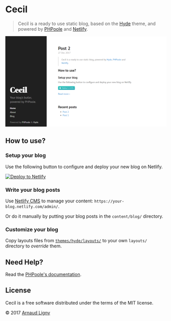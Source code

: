 # Cecil

> Cecil is a ready to use static blog, based on the [Hyde](https://github.com/PHPoole/theme-hyde) theme, and powered by [PHPoole](https://phpoole.org) and [Netlify](https://www.netlify.com).

![Cecil preview](static/images/cecil-preview.png)

## How to use?

### Setup your blog

Use the following button to configure and deploy your new blog on Netlify.

[![Deploy to Netlify](https://www.netlify.com/img/deploy/button.svg)](https://app.netlify.com/start/deploy?repository=https://github.com/PHPoole/Cecil)

### Write your blog posts

Use [Netlify CMS](https://www.netlifycms.org) to manage your content: `https://your-blog.netlify.com/admin/`.

Or do it manually by putting your blog posts in the `content/blog/` directory.

### Customize your blog

Copy layouts files from [`themes/hyde/layouts/`](https://github.com/PHPoole/theme-hyde/tree/master/layouts) to your own `layouts/` directory to _override_ them.

## Need Help?

Read the [PHPoole's documentation](https://phpoole.org/documentation/).

## License

Cecil is a free software distributed under the terms of the MIT license.

© 2017 [Arnaud Ligny](https://arnaudligny.fr)
